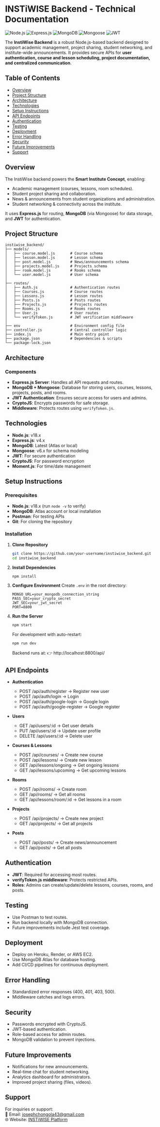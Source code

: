# INSTiWISE Backend - Technical Documentation

![Node.js](https://img.shields.io/badge/Node.js-v18.x-green) 
![Express.js](https://img.shields.io/badge/Express.js-v4.x-blue)
![MongoDB](https://img.shields.io/badge/MongoDB-Atlas-green)
![Mongoose](https://img.shields.io/badge/Mongoose-v6.x-orange)
![JWT](https://img.shields.io/badge/JWT-Security-red)

The **InstiWise Backend** is a robust Node.js-based backend designed to support academic management, project sharing, student networking, and institute-wide announcements. It provides secure APIs for **user authentication, course and lesson scheduling, project documentation, and centralized communication**.


## Table of Contents

- [Overview](#overview)
- [Project Structure](#project-structure)
- [Architecture](#architecture)
- [Technologies](#technologies)
- [Setup Instructions](#setup-instructions)
- [API Endpoints](#api-endpoints)
- [Authentication](#authentication)
- [Testing](#testing)
- [Deployment](#deployment)
- [Error Handling](#error-handling)
- [Security](#security)
- [Future Improvements](#future-improvements)
- [Support](#support)


## Overview

The InstiWise backend powers the **Smart Institute Concept**, enabling:
- Academic management (courses, lessons, room schedules).
- Student project sharing and collaboration.
- News & announcements from student organizations and administration.
- Student networking & connectivity across the institute.

It uses **Express.js** for routing, **MongoDB** (via Mongoose) for data storage, and **JWT** for authentication.

## Project Structure

```
instiwise_backend/
├── models/
│   ├── course.model.js       # Course schema
│   ├── lesson.model.js       # Lesson schema
│   ├── post.model.js         # News/announcements schema
│   ├── projects.model.js     # Projects schema
│   ├── room.model.js         # Rooms schema
│   └── user.model.js         # User schema
│
├── routes/
│   ├── Auth.js               # Authentication routes
│   ├── Courses.js            # Course routes
│   ├── Lessons.js            # Lesson routes
│   ├── Posts.js              # Posts routes
│   ├── Projects.js           # Projects routes
│   ├── Rooms.js              # Rooms routes
│   ├── User.js               # User routes
│   └── verifyToken.js        # JWT verification middleware
│
├── env                       # Environment config file
├── controller.js             # Central controller logic
├── index.js                  # Main entry point
├── package.json              # Dependencies & scripts
└── package-lock.json
```
## Architecture

### Components
- **Express.js Server**: Handles all API requests and routes.
- **MongoDB + Mongoose**: Database for storing users, courses, lessons, projects, posts, and rooms.
- **JWT Authentication**: Ensures secure access for users and admins.
- **CryptoJS**: Encrypts passwords for safe storage.
- **Middleware**: Protects routes using `verifyToken.js`.


## Technologies

- **Node.js**: v18.x  
- **Express.js**: v4.x  
- **MongoDB**: Latest (Atlas or local)  
- **Mongoose**: v6.x for schema modeling  
- **JWT**: For secure authentication  
- **CryptoJS**: For password encryption  
- **Moment.js**: For time/date management  


## Setup Instructions

### Prerequisites
- **Node.js**: v18.x (run `node -v` to verify)
- **MongoDB**: Atlas account or local installation
- **Postman**: For testing APIs
- **Git**: For cloning the repository

### Installation
1. **Clone Repository**
   ```bash
   git clone https://github.com/your-username/instiwise_backend.git
   cd instiwise_backend
   ```

2. **Install Dependencies**
   ```bash
   npm install
   ```

3. **Configure Environment**
   Create `.env` in the root directory:
   ```env
   MONGO_URL=your_mongodb_connection_string
   PASS_SEC=your_crypto_secret
   JWT_SEC=your_jwt_secret
   PORT=8800
   ```

4. **Run the Server**
   ```bash
   npm start
   ```
   For development with auto-restart:
   ```bash
   npm run dev
   ```
   Backend runs at:
   👉 http://localhost:8800/api/





## API Endpoints

- **Authentication**
  - POST /api/auth/register → Register new user
  - POST /api/auth/login → Login
  - POST /api/auth/google-login → Google login
  - POST /api/auth/google-register → Google register

- **Users**
  - GET /api/users/:id → Get user details
  - PUT /api/users/:id → Update user profile
  - DELETE /api/users/:id → Delete user

- **Courses & Lessons**
  - POST /api/courses/ → Create new course
  - POST /api/lessons/ → Create new lesson
  - GET /api/lessons/ongoing → Get ongoing lessons
  - GET /api/lessons/upcoming → Get upcoming lessons

- **Rooms**
  - POST /api/rooms/ → Create room
  - GET /api/rooms/ → Get all rooms
  - GET /api/lessons/room/:id → Get lessons in a room

- **Projects**
  - POST /api/projects/ → Create new project
  - GET /api/projects/ → Get all projects

- **Posts**
  - POST /api/posts/ → Create news/announcement
  - GET /api/posts/ → Get all posts


## Authentication

- **JWT**: Required for accessing most routes.
- **verifyToken.js middleware**: Protects restricted APIs.
- **Roles**: Admins can create/update/delete lessons, courses, rooms, and posts.


## Testing

- Use Postman to test routes.
- Run backend locally with MongoDB connection.
- Future improvements include Jest test coverage.


## Deployment

- Deploy on Heroku, Render, or AWS EC2.
- Use MongoDB Atlas for database hosting.
- Add CI/CD pipelines for continuous deployment.


## Error Handling

- Standardized error responses (400, 401, 403, 500).
- Middleware catches and logs errors.


## Security

- Passwords encrypted with CryptoJS.
- JWT-based authentication.
- Role-based access for admin routes.
- MongoDB validation to prevent injections.


## Future Improvements

- Notifications for new announcements.
- Real-time chat for student networking.
- Analytics dashboard for administrators.
- Improved project sharing (files, videos).


## Support

For inquiries or support:\
📧 Email: josephchongola43@gmail.com\
🌐 Website: [INSTiWISE Platform](https://instiwise.netlify.app/)